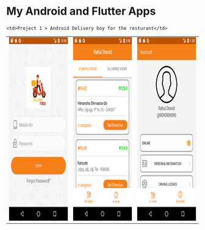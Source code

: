 My Android and Flutter Apps
============================
<table>
 
  <tr>
    
    
    <td>Project 1 > Android Delivery boy for the resturant</td>
    
  </tr>
  <tr>
   <td><img src="Images/login.png" width=270 height=480></td>
    <td><img src="Images/orders.png" width=270 height=480></td>
    <td><img src="Images/profile.png" width=270 height=480></td>
  </tr>
  
  
  
  
</table>
